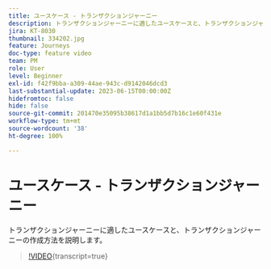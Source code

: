 ```yaml
---
title: ユースケース - トランザクションジャーニー
description: トランザクションジャーニーに適したユースケースと、トランザクションジャーニーの作成方法を説明します。
jira: KT-8030
thumbnail: 334202.jpg
feature: Journeys
doc-type: feature video
team: PM
role: User
level: Beginner
exl-id: f42f9bba-a309-44ae-943c-d9142046dcd3
last-substantial-update: 2023-06-15T00:00:00Z
hidefromtoc: false
hide: false
source-git-commit: 201470e35095b38617d1a1bb5d7b16c1e60f431e
workflow-type: tm+mt
source-wordcount: '38'
ht-degree: 100%

---
```


# ユースケース - トランザクションジャーニー

トランザクションジャーニーに適したユースケースと、トランザクションジャーニーの作成方法を説明します。

>[!VIDEO](https://video.tv.adobe.com/v/334202?quality=12&learn=on){transcript=true}
